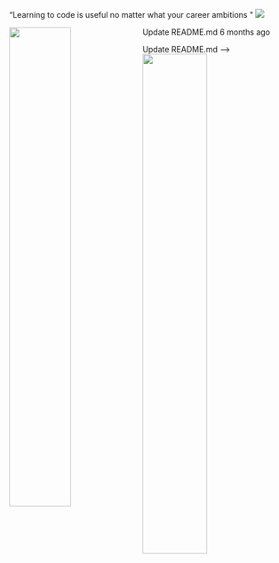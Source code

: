 “Learning to code is useful no matter what your career ambitions "
![](https://komarev.com/ghpvc/?username=your-github-MohamedAaamin&color=blueviolet&style=flat-square)


Update README.md
<img width="47%" align="left" src="http://github-readme-streak-stats.herokuapp.com/?user=sidiik&theme=shades-of-purple&hide_border=true&date_format=j%20M%5B%20Y%5D" />
6 months ago

Update README.md
<img align="left" width="48%" src="https://github-readme-stats.vercel.app/api/top-langs/?username=MohamedAamiin&layout=compact" />
-->
